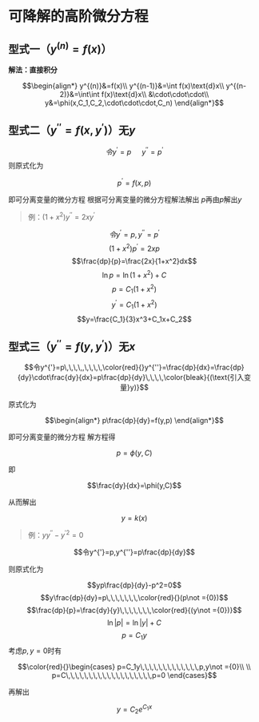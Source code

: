 # 可降解的高阶微分方程

## 型式一（$\displaystyle y^{(n)}=f(x)$）
**解法：直接积分**

 $$\begin{align*}
    y^{(n)}&=f(x)\\
    y^{(n-1)}&=\int f(x)\text{d}x\\
    y^{(n-2)}&=\int\int f(x)\text{d}x\\
    &\cdot\cdot\cdot\\
    y&=\phi(x,C_1,C_2,\cdot\cdot\cdot,C_n)
 \end{align*}$$

## 型式二（$\displaystyle y^{''}=f(x,y^{'})$）无$\displaystyle y$

$$令y^{'}=p\,\,\,\,\,\,\,\,\,y^{''}=p^{'}$$
则原式化为

$$p^{'}=f(x,p)$$

即可分离变量的微分方程
根据可分离变量的微分方程解法解出 $p$再由$p$解出$y$


>例：$\displaystyle (1+x^2)y^{''}=2xy^{'}$

$$令y^{'}=p,y^{''}=p^{'}$$
$$(1+x^2)p^{'}=2xp$$
$$\frac{dp}{p}=\frac{2x}{1+x^2}dx$$
$$\ln p=\ln (1+x^2)+C$$
$$p=C_1(1+x^2)$$
$$y^{'}=C_1(1+x^2)$$
$$y=\frac{C_1}{3}x^3+C_1x+C_2$$

## 型式三（$\displaystyle y^{''}=f(y,y^{'})$）无$\displaystyle x$

$$令y^{'}=p\,\,\,\,,\,\,\,\,\color{red}{}y^{''}=\frac{dp}{dx}=\frac{dp}{dy}\cdot\frac{dy}{dx}=p\frac{dp}{dy}\,\,\,\,\color{bleak}{(\text{引入变量}y)}$$

原式化为

$$\begin{align*}
    p\frac{dp}{dy}=f(y,p)
\end{align*}$$

即可分离变量的微分方程
解方程得

$$p=\phi(y,C)$$

即

$$\frac{dy}{dx}=\phi(y,C)$$

从而解出

$$y=k(x)$$

>例：$\displaystyle yy^{''}-{y^{'2}}=0$

$$令y^{'}=p,y^{''}=p\frac{dp}{dy}$$

则原式化为

$$yp\frac{dp}{dy}-p^2=0$$
$$y\frac{dp}{dy}=p\,\,\,\,\,\,\,\color{red}{}(p\not ={0})$$
$$\frac{dp}{p}=\frac{dy}{y}\,\,\,\,\,\,\,\color{red}{(y\not ={0})}$$
$$\ln |p|=\ln |y| +C$$
$$p=C_1y$$
考虑$\displaystyle p,y=0$时有

$$\color{red}{}\begin{cases}
    p=C_1y\,\,\,\,\,\,\,\,\,\,\,\,\,p,y\not ={0}\\
    \\
    p=C\,\,\,\,\,\,\,\,\,\,\,\,\,\,\,\,\,\,\,p=0
\end{cases}$$

再解出

$$y=C_2e^{C_1x}$$
